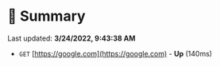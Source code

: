 # 📖 Summary
Last updated: **3/24/2022, 9:43:38 AM**

- `GET` [https://google.com](https://google.com) - **Up** (140ms)
